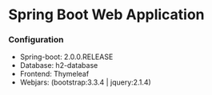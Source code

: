 # Spring Boot Web Application 


### Configuration
* Spring-boot: 2.0.0.RELEASE
* Database: h2-database
* Frontend: Thymeleaf 
* Webjars: (bootstrap:3.3.4 | jquery:2.1.4) 

 

